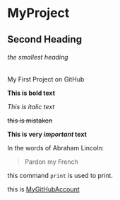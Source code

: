 # MyProject

## Second Heading

###### the smallest heading

My First Project on GitHub

**This is bold text**

*This is italic text*

~~this is mistaken~~

**This is very _important_ text**

In the words of Abraham Lincoln:

> Pardon my French

this command ```print``` is used to print.

this is [MyGitHubAccount](https://github.com/ArsalanHashmi777)
